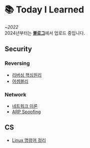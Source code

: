 # 📚 Today I Learned
*~2022* <br>
2024년부터는 [**블로그**](https://velog.io/@wayandway)에서 업로드 중입니다.


## Security
### Reversing
* [리버싱 핵심원리](https://github.com/wayandway/TIL/blob/master/Security/Reversing/ReversingCore/ReversingCore.md)
* [어셈블리](https://github.com/wayandway/TIL/blob/master/Security/Assembly/Assembly.md)

### Network
* [네트워크 이론](https://github.com/wayandway/TIL/blob/master/Security/Network-Security/Network.md)
* [ARP Spoofing](https://github.com/wayandway/TIL/blob/master/Security/Network-Security/ARP-Spoofing.md)



## CS
* [Linux 명령어 정리](https://github.com/wayandway/TIL/blob/master/CS/LinuxCmd.md)
